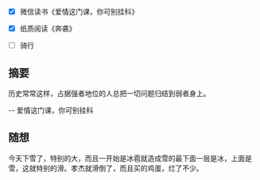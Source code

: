 - [x] 微信读书《爱情这门课，你可别挂科》
- [x] 纸质阅读《奔袭》
- [ ] 骑行


## 摘要
历史常常这样，占据强者地位的人总把一切问题归结到弱者身上。

-- 爱情这门课，你可别挂科

## 随想
今天下雪了，特别的大，而且一开始是冰雹就造成雪的最下面一层是冰，上面是雪，这就特别的滑。孝杰就滑倒了，而且买的鸡蛋，烂了不少。
